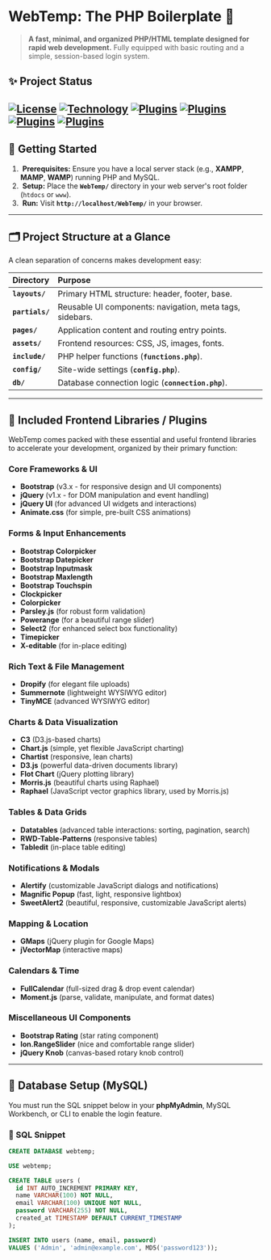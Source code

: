 # WebTemp: The PHP Boilerplate 🚀

> **A fast, minimal, and organized PHP/HTML template designed for rapid web development.**
> Fully equipped with basic routing and a simple, session-based login system.

## ✨ Project Status
[![License](https://img.shields.io/badge/License-MIT-blue.svg)](https://opensource.org/licenses/MIT)
[![Technology](https://img.shields.io/badge/Technology-PHP%20%7C%20MySQL-7777BB.svg)]()
[![Plugins](https://img.shields.io/badge/Plugins-Included-green.svg)]()
[![Plugins](https://img.shields.io/badge/Plugins-Frontend%20Libraries-blue.svg)]()
[![Plugins](https://img.shields.io/badge/Plugins-Core%20UI%2FUX-orange.svg)]()
[![Plugins](https://img.shields.io/badge/Plugins-Bootstrap%20%26%20jQuery-8A2BE2.svg)]()
---

## 🚀 Getting Started

1.  **Prerequisites:** Ensure you have a local server stack (e.g., **XAMPP**, **MAMP**, **WAMP**) running PHP and MySQL.
2.  **Setup:** Place the **`WebTemp/`** directory in your web server's root folder (`htdocs` or `www`).
3.  **Run:** Visit **`http://localhost/WebTemp/`** in your browser.

---

## 🗂️ Project Structure at a Glance

A clean separation of concerns makes development easy:

| Directory | Purpose |
| :--- | :--- |
| **`layouts/`** | Primary HTML structure: header, footer, base. |
| **`partials/`** | Reusable UI components: navigation, meta tags, sidebars. |
| **`pages/`** | Application content and routing entry points. |
| **`assets/`** | Frontend resources: CSS, JS, images, fonts. |
| **`include/`** | PHP helper functions (**`functions.php`**). |
| **`config/`** | Site-wide settings (**`config.php`**). |
| **`db/`** | Database connection logic (**`connection.php`**). |

---
## 🔌 Included Frontend Libraries / Plugins

WebTemp comes packed with these essential and useful frontend libraries to accelerate your development, organized by their primary function:

### Core Frameworks & UI
* **Bootstrap** (v3.x - for responsive design and UI components)
* **jQuery** (v1.x - for DOM manipulation and event handling)
* **jQuery UI** (for advanced UI widgets and interactions)
* **Animate.css** (for simple, pre-built CSS animations)

### Forms & Input Enhancements
* **Bootstrap Colorpicker**
* **Bootstrap Datepicker**
* **Bootstrap Inputmask**
* **Bootstrap Maxlength**
* **Bootstrap Touchspin**
* **Clockpicker**
* **Colorpicker**
* **Parsley.js** (for robust form validation)
* **Powerange** (for a beautiful range slider)
* **Select2** (for enhanced select box functionality)
* **Timepicker**
* **X-editable** (for in-place editing)

### Rich Text & File Management
* **Dropify** (for elegant file uploads)
* **Summernote** (lightweight WYSIWYG editor)
* **TinyMCE** (advanced WYSIWYG editor)

### Charts & Data Visualization
* **C3** (D3.js-based charts)
* **Chart.js** (simple, yet flexible JavaScript charting)
* **Chartist** (responsive, lean charts)
* **D3.js** (powerful data-driven documents library)
* **Flot Chart** (jQuery plotting library)
* **Morris.js** (beautiful charts using Raphael)
* **Raphael** (JavaScript vector graphics library, used by Morris.js)

### Tables & Data Grids
* **Datatables** (advanced table interactions: sorting, pagination, search)
* **RWD-Table-Patterns** (responsive tables)
* **Tabledit** (in-place table editing)

### Notifications & Modals
* **Alertify** (customizable JavaScript dialogs and notifications)
* **Magnific Popup** (fast, light, responsive lightbox)
* **SweetAlert2** (beautiful, responsive, customizable JavaScript alerts)

### Mapping & Location
* **GMaps** (jQuery plugin for Google Maps)
* **jVectorMap** (interactive maps)

### Calendars & Time
* **FullCalendar** (full-sized drag & drop event calendar)
* **Moment.js** (parse, validate, manipulate, and format dates)

### Miscellaneous UI Components
* **Bootstrap Rating** (star rating component)
* **Ion.RangeSlider** (nice and comfortable range slider)
* **jQuery Knob** (canvas-based rotary knob control)
---

## 🔑 Database Setup (MySQL)

You must run the SQL snippet below in your **phpMyAdmin**, MySQL Workbench, or CLI to enable the login feature.

### 💾 SQL Snippet

```sql
CREATE DATABASE webtemp;

USE webtemp;

CREATE TABLE users (
  id INT AUTO_INCREMENT PRIMARY KEY,
  name VARCHAR(100) NOT NULL,
  email VARCHAR(100) UNIQUE NOT NULL,
  password VARCHAR(255) NOT NULL,
  created_at TIMESTAMP DEFAULT CURRENT_TIMESTAMP
);

INSERT INTO users (name, email, password)
VALUES ('Admin', 'admin@example.com', MD5('password123'));
````
